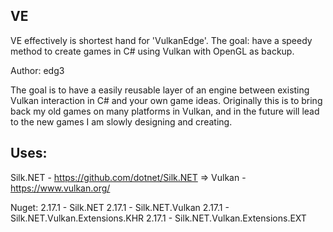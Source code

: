 VE
---
VE effectively is shortest hand for 'VulkanEdge'. The goal: have a speedy method to create games in C# using Vulkan with OpenGL as backup.

Author: edg3

The goal is to have a easily reusable layer of an engine between existing Vulkan interaction in C# and your own game ideas. Originally this is to bring back my old games on many platforms in Vulkan, and in the future will lead to the new games I am slowly designing and creating.

Uses:
---
Silk.NET - https://github.com/dotnet/Silk.NET
=> Vulkan - https://www.vulkan.org/

Nuget:
2.17.1 - Silk.NET
2.17.1 - Silk.NET.Vulkan
2.17.1 - Silk.NET.Vulkan.Extensions.KHR
2.17.1 - Silk.NET.Vulkan.Extensions.EXT